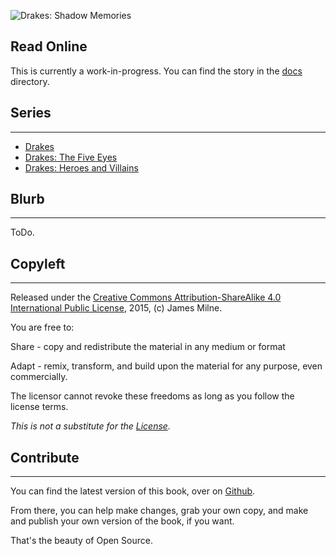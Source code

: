 ![Drakes: Shadow Memories](frontCover.jpg)

## Read Online

This is currently a work-in-progress. You can find the story in the [docs](docs) directory.

## Series
----

* [Drakes](https://shakna-israel.github.io/drakes/)
* [Drakes: The Five Eyes](https://shakna-israel.github.io/drakes-the-five-eyes/)
* [Drakes: Heroes and Villains](https://shakna-israel.github.io/drakes-heroes-and-villains/)

## Blurb
----

ToDo.

## Copyleft
----

Released under the [Creative Commons Attribution-ShareAlike 4.0 International Public License](https://creativecommons.org/licenses/by-sa/4.0/legalcode), 2015, (c) James Milne.

You are free to: 

Share - copy and redistribute the material in any medium or format 

Adapt - remix, transform, and build upon the material for any purpose, even commercially. 

The licensor cannot revoke these freedoms as long as you follow the license terms. 

*This is not a substitute for the [License](https://creativecommons.org/licenses/by-sa/4.0/legalcode).*

## Contribute
---- 

You can find the latest version of this book, over on [Github](https://github.com/shakna-israel/drakes-shadow-memories). 

From there, you can help make changes, grab your own copy, and make and publish your own version of the book, if you want. 

That's the beauty of Open Source.
